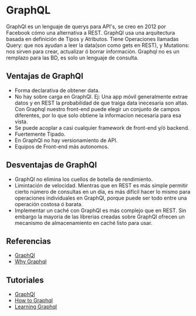 
# GraphQL

GraphQl es un lenguaje de querys para API's, se creo en 2012 por Facebook cómo una alternativa a REST.
GraphQl usa una arquitectura basada en definición de Tipos y Atributos.
Tiene Operaciones llamadas Query: que nos ayudan a leer la data(son como gets en REST), y Mutations: nos sirven para crear, actualizar ó borrar información.
Graphql no es un remplazo para las BD, es solo un lenguaje de consulta.

## Ventajas de GraphQl
* Forma declarativa de obtener data.
* No hay sobre carga en GraphQl. Ej: Una app móvil generalmente extrae datos y en REST la probabilidad de que traiga data inecesaria son altas.
Con Graphql nuestro front-end puede elegir un conjunto de campos diferentes, por lo que solo obtiene la informacion necesaria para esa vista.
* Se puede acoplar a casi cualquier framework de front-end y/ó backend.
* Fuertemente Tipado.
* En GraphQl no hay versionamiento de API.
* Equipos de Front-end más autonomos.


## Desventajas de GraphQl
* GraphQl no elimina los cuellos de botella de rendimiento.
* Limintación de velocidad. Mientras que en REST es más simple permitir cierto número de consultas en un día, es más difícil hacer lo mismo para operaciones individuales en GraphQl, porque puede ser todo entre una operación costosa ó barata.
* Implementar un caché con GraphQl es más complejo que en REST. Sin embargo la mayoria de las librerias creadas sobre GraphQl ofrecen un mecanismo de almacenamiento en caché listo para usar.

## Referencias
* [GraphQl](https://graphql.org/)
* [Why Graphql](https://www.robinwieruch.de/why-graphql-advantages-disadvantages-alternatives/)

## Tutoriales
* [GraphQl](https://graphql.org/learn/)
* [How to Graphql](https://www.howtographql.com/)
* [Learning Graphql](https://github.com/mugli/learning-graphql)
